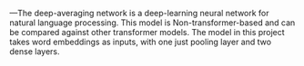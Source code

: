 —The deep-averaging network is a deep-learning neural network for natural language
processing. This model is Non-transformer-based and can be compared against other transformer
models. The model in this project takes word embeddings as inputs, with one just pooling layer
and two dense layers.

